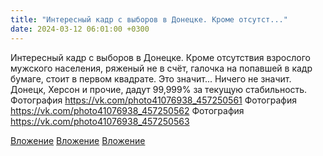 ```yaml
---
title: "Интересный кадр с выборов в Донецке. Кроме отсутст..."
date: 2024-03-12 06:01:00 +0300
---
```


Интересный кадр с выборов в Донецке. Кроме отсутствия взрослого мужского населения, ряженый не в счёт, галочка на попавшей в кадр бумаге, стоит в первом квадрате.
Это значит... Ничего не значит. Донецк, Херсон и прочие, дадут 99,999% за текущую стабильность.
Фотография
https://vk.com/photo41076938_457250561
Фотография
https://vk.com/photo41076938_457250562
Фотография
https://vk.com/photo41076938_457250563

[Вложение](https://vk.com/photo41076938_457250561)
[Вложение](https://vk.com/photo41076938_457250562)
[Вложение](https://vk.com/photo41076938_457250563)
